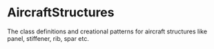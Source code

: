 # AircraftStructures
The class definitions and creational patterns for aircraft structures like panel, stiffener, rib, spar etc.
